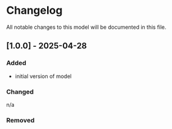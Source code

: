 # Changelog
All notable changes to this model will be documented in this file.

## [1.0.0] - 2025-04-28
### Added
- initial version of model

### Changed
n/a

### Removed
